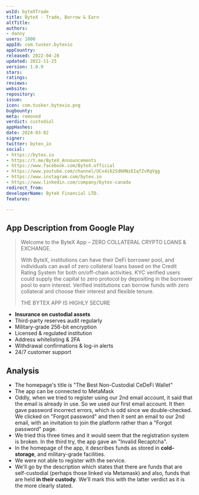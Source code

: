 ```yaml
---
wsId: byteXTrade
title: ByteX - Trade, Borrow & Earn
altTitle: 
authors:
- danny
users: 1000
appId: com.tusker.bytexio
appCountry: 
released: 2022-04-28
updated: 2022-11-25
version: 1.0.9
stars: 
ratings: 
reviews: 
website: 
repository: 
issue: 
icon: com.tusker.bytexio.png
bugbounty: 
meta: removed
verdict: custodial
appHashes: 
date: 2024-03-02
signer: 
twitter: bytex_io
social:
- https://bytex.io
- https://t.me/ByteX_Announcements
- https://www.facebook.com/ByteX.official
- https://www.youtube.com/channel/UCx4i62Sd6HNzEIqfZvRqVgg
- https://www.instagram.com/bytex.io
- https://www.linkedin.com/company/bytex-canada
redirect_from: 
developerName: ByteX Financial LTD.
features: 

---
```


## App Description from Google Play 

> Welcome to the ByteX App – ZERO COLLATERAL CRYPTO LOANS & EXCHANGE.
>
> With ByteX, institutions can have their DeFi borrower pool, and individuals can avail of zero collateral loans based on the Credit Rating System for both on/off-chain activities. KYC verified users could supply the capital to zero protocol by depositing in the borrower pool to earn interest. Verified institutions can borrow funds with zero collateral and choose their interest and flexible tenure.
>
> THE BYTEX APP IS HIGHLY SECURE
>
- **Insurance on custodial assets**
- Third-party reserves audit regularly
- Military-grade 256-bit encryption
- Licensed & regulated institution
- Address whitelisting & 2FA
- Withdrawal confirmations & log-in alerts
- 24/7 customer support

## Analysis 

- The homepage's title is "The Best Non-Custodial CeDeFi Wallet"
- The app can be connected to MetaMask
- Oddly, when we tried to register using our 2nd email account, it said that the email is already in use. So we used our first email account. It then gave password incorrect errors, which is odd since we double-checked. We clicked on "Forgot password" and then it sent an email to our 2nd email, with an invitation to join the platform rather than a "Forgot password" page.
- We tried this three times and it would seem that the registration system is broken. In the third try, the app gave an "Invalid Recaptcha".
- In the homepage of the app, it describes funds as stored in **cold-storage**, and military-grade facilities.
- We were not able to register with the service. 
- We'll go by the description which states that there are funds that are self-custodial (perhaps those linked via Metamask) and also, funds that are held **in their custody**. We'll mark this with the latter verdict as it is the more clearly stated.

